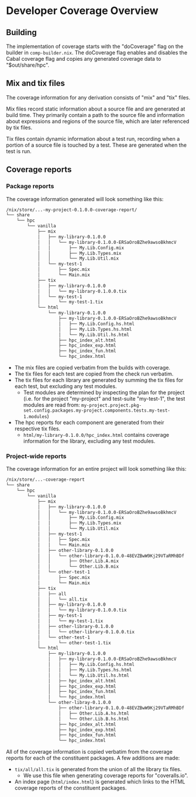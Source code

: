 # Developer Coverage Overview

## Building

The implementation of coverage starts with the "doCoverage" flag on
the builder in `comp-builder.nix`. The doCoverage flag enables and
disables the Cabal coverage flag and copies any generated coverage
data to "$out/share/hpc".

## Mix and tix files

The coverage information for any derivation consists of "mix" and
"tix" files.

Mix files record static information about a source file and are
generated at build time. They primarily contain a path to the source
file and information about expressions and regions of the source file,
which are later referenced by tix files.

Tix files contain dynamic information about a test run, recording when
a portion of a source file is touched by a test. These are generated
when the test is run.

## Coverage reports

### Package reports

The coverage information generated will look something like this:

```bash
/nix/store/...-my-project-0.1.0.0-coverage-report/
└── share
    └── hpc
        └── vanilla
            ├── mix
            │   ├── my-library-0.1.0.0
            │   │   └── my-library-0.1.0.0-ERSaOroBZhe9awsoBkhmcV
            │   │       ├── My.Lib.Config.mix
            │   │       ├── My.Lib.Types.mix
            │   │       └── My.Lib.Util.mix
            │   └── my-test-1
            │       ├── Spec.mix
            │       └── Main.mix
            ├── tix
            │   ├── my-library-0.1.0.0
            │   │   └── my-library-0.1.0.0.tix
            │   └── my-test-1
            │       └── my-test-1.tix
            └── html
                └── my-library-0.1.0.0
                    ├── my-library-0.1.0.0-ERSaOroBZhe9awsoBkhmcV
                    │   ├── My.Lib.Config.hs.html
                    │   ├── My.Lib.Types.hs.html
                    │   └── My.Lib.Util.hs.html
                    ├── hpc_index_alt.html
                    ├── hpc_index_exp.html
                    ├── hpc_index_fun.html
                    └── hpc_index.html
```

- The mix files are copied verbatim from the builds with coverage.
- The tix files for each test are copied from the check run verbatim.
- The tix files for each library are generated by summing the tix
  files for each test, but excluding any test modules.
  - Test modules are determined by inspecting the plan for the project
    (i.e. for the project "my-project" and test-suite "my-test-1", the
    test modules are read from:
    `my-project.project.pkg-set.config.packages.my-project.components.tests.my-test-1.modules`)
- The hpc reports for each component are generated from their
  respective tix files.
  - `html/my-library-0.1.0.0/hpc_index.html` contains coverage
    information for the library, excluding any test modules.

### Project-wide reports

The coverage information for an entire project will look something
like this:

```bash
/nix/store/...-coverage-report
└── share
    └── hpc
        └── vanilla
            ├── mix
            │   ├── my-library-0.1.0.0
            │   │   └── my-library-0.1.0.0-ERSaOroBZhe9awsoBkhmcV
            │   │       ├── My.Lib.Config.mix
            │   │       ├── My.Lib.Types.mix
            │   │       └── My.Lib.Util.mix
            │   ├── my-test-1
            │   │   ├── Spec.mix
            │   │   └── Main.mix
            │   ├── other-library-0.1.0.0
            │   │   └── other-library-0.1.0.0-48EVZBwW9Kj29VTaRMhBDf
            │   │       ├── Other.Lib.A.mix
            │   │       └── Other.Lib.B.mix
            │   └── other-test-1
            │       ├── Spec.mix
            │       └── Main.mix
            ├── tix
            │   ├── all
            │   │   └── all.tix
            │   ├── my-library-0.1.0.0
            │   │   └── my-library-0.1.0.0.tix
            │   ├── my-test-1
            │   │   └── my-test-1.tix
            │   ├── other-library-0.1.0.0
            │   │   └── other-library-0.1.0.0.tix
            │   └── other-test-1 
            │       └── other-test-1.tix
            └── html
                ├── my-library-0.1.0.0
                │   ├── my-library-0.1.0.0-ERSaOroBZhe9awsoBkhmcV
                │   │   ├── My.Lib.Config.hs.html
                │   │   ├── My.Lib.Types.hs.html
                │   │   └── My.Lib.Util.hs.html
                │   ├── hpc_index_alt.html
                │   ├── hpc_index_exp.html
                │   ├── hpc_index_fun.html
                │   └── hpc_index.html
                └── other-libray-0.1.0.0
                    ├── other-library-0.1.0.0-48EVZBwW9Kj29VTaRMhBDf
                    │   ├── Other.Lib.A.hs.html
                    │   └── Other.Lib.B.hs.html
                    ├── hpc_index_alt.html
                    ├── hpc_index_exp.html
                    ├── hpc_index_fun.html
                    └── hpc_index.html
```

All of the coverage information is copied verbatim from the coverage
reports for each of the constituent packages. A few additions are
made:
  - `tix/all/all.tix` is generated from the union of all the library
    tix files.
    - We use this file when generating coverage reports for
      "coveralls.io".
  - An index page (`html/index.html`) is generated which links to the
    HTML coverage reports of the constituent packages.
